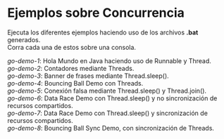 # Ejemplos sobre Concurrencia
Ejecuta los diferentes ejemplos haciendo uso de los archivos <b>.bat</b> generados. <br>
Corra cada una de estos sobre una consola. <br>

<i>go-demo-1</i>: Hola Mundo en Java haciendo uso de Runnable y Thread. <br>
<i>go-demo-2</i>: Contadores mediante Threads. <br>
<i>go-demo-3</i>: Banner de frases mediante Thread.sleep(). <br>
<i>go-demo-4</i>: Bouncing Ball Demo con Threads. <br>
<i>go-demo-5</i>: Conexión falsa mediante Thread.sleep() y Thread.join(). <br>
<i>go-demo-6</i>: Data Race Demo con Thread.sleep() y no sincronización de recursos compartidos. <br>
<i>go-demo-7</i>: Data Race Demo con Thread.sleep() y sincronización de recursos compartidos. <br>
<i>go-demo-8</i>: Bouncing Ball Sync Demo, con sincronización de Threads. <br>